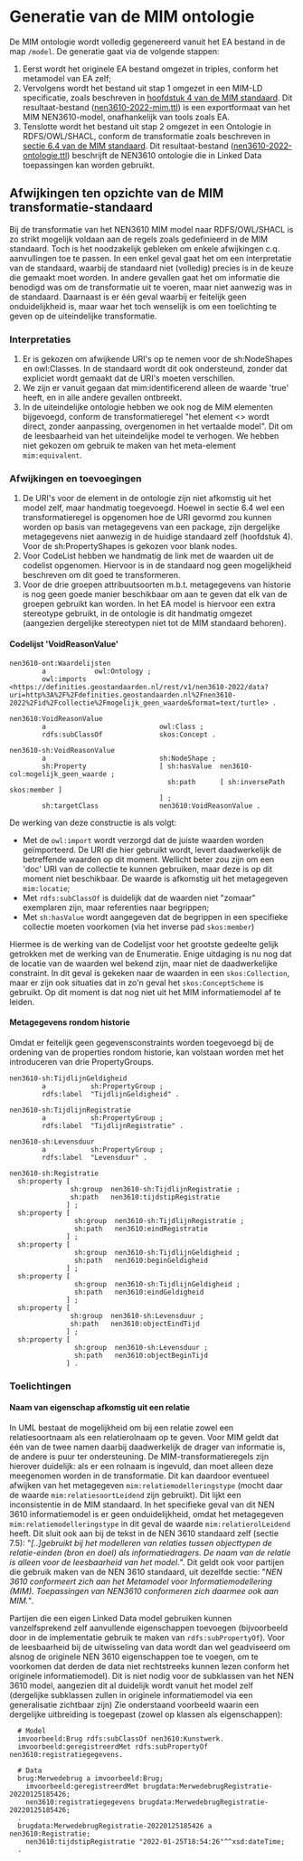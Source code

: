 # Generatie van de MIM ontologie

De MIM ontologie wordt volledig gegenereerd vanuit het EA bestand in de map `/model`. De generatie gaat via de volgende stappen:

1. Eerst wordt het originele EA bestand omgezet in triples, conform het metamodel van EA zelf;
2. Vervolgens wordt het bestand uit stap 1 omgezet in een MIM-LD specificatie, zoals beschreven in [hoofdstuk 4 van de MIM standaard](https://docs.geostandaarden.nl/mim/mim/#metamodel-in-linked-data-ld). Dit resultaat-bestand ([nen3610-2022-mim.ttl](/model/mim-ld-export/nen3610-2022-mim.ttl)) is een exportformaat van het MIM NEN3610-model, onafhankelijk van tools zoals EA.
3. Tenslotte wordt het bestand uit stap 2 omgezet in een Ontologie in RDFS/OWL/SHACL, conform de transformatie zoals beschreven in [sectie 6.4 van de MIM standaard](https://docs.geostandaarden.nl/mim/mim/#transformatie-mim-rdfs-owl-shacl). Dit resultaat-bestand ([nen3610-2022-ontologie.ttl](/model/nen3610-2022-ontologie.ttl)) beschrijft de NEN3610 ontologie die in Linked Data toepassingen kan worden gebruikt.

## Afwijkingen ten opzichte van de MIM transformatie-standaard

Bij de transformatie van het NEN3610 MIM model naar RDFS/OWL/SHACL is zo strikt mogelijk voldaan aan de regels zoals gedefinieerd in de MIM standaard. Toch is het noodzakelijk gebleken om enkele afwijkingen c.q. aanvullingen toe te passen. In een enkel geval gaat het om een interpretatie van de standaard, waarbij de standaard niet (volledig) precies is in de keuze die gemaakt moet worden. In andere gevallen gaat het om informatie die benodigd was om de transformatie uit te voeren, maar niet aanwezig was in de standaard. Daarnaast is er één geval waarbij er feitelijk geen onduidelijkheid is, maar waar het toch wenselijk is om een toelichting te geven op de uiteindelijke transformatie.

### Interpretaties

1. Er is gekozen om afwijkende URI's op te nemen voor de sh:NodeShapes en owl:Classes. In de standaard wordt dit ook ondersteund, zonder dat expliciet wordt gemaakt dat de URI's moeten verschillen.
2. We zijn er vanuit gegaan dat mim:identificerend alleen de waarde 'true' heeft, en in alle andere gevallen ontbreekt.
3. In de uiteindelijke ontologie hebben we ook nog de MIM elementen bijgevoegd, conform de transformatieregel "het element <> wordt direct, zonder aanpassing, overgenomen in het vertaalde model". Dit om de leesbaarheid van het uiteindelijke model te verhogen. We hebben niet gekozen om gebruik te maken van het meta-element `mim:equivalent`.

### Afwijkingen en toevoegingen

1. De URI's voor de element in de ontologie zijn niet afkomstig uit het model zelf, maar handmatig toegevoegd. Hoewel in sectie 6.4 wel een transformatieregel is opgenomen hoe de URI gevormd zou kunnen worden op basis van metagegevens van een package, zijn dergelijke metagegevens niet aanwezig in de huidige standaard zelf (hoofdstuk 4). Voor de sh:PropertyShapes is gekozen voor blank nodes.
2. Voor CodeList hebben we handmatig de link met de waarden uit de codelist opgenomen. Hiervoor is in de standaard nog geen mogelijkheid beschreven om dit goed te transformeren.
3. Voor de drie groepen attribuutsoorten m.b.t. metagegevens van historie is nog geen goede manier beschikbaar om aan te geven dat elk van de groepen gebruikt kan worden. In het EA model is hiervoor een extra stereotype gebruikt, in de ontologie is dit handmatig omgezet (aangezien dergelijke stereotypen niet tot de MIM standaard behoren).

#### Codelijst 'VoidReasonValue'

```
nen3610-ont:Waardelijsten
        a            owl:Ontology ;
        owl:imports  <https://definities.geostandaarden.nl/rest/v1/nen3610-2022/data?uri=http%3A%2F%2Fdefinities.geostandaarden.nl%2Fnen3610-2022%2Fid%2Fcollectie%2Fmogelijk_geen_waarde&format=text/turtle> .

nen3610:VoidReasonValue
        a                            owl:Class ;
        rdfs:subClassOf              skos:Concept .

nen3610-sh:VoidReasonValue
        a                            sh:NodeShape ;
        sh:Property                  [ sh:hasValue  nen3610-col:mogelijk_geen_waarde ;
                                       sh:path      [ sh:inversePath  skos:member ]
                                     ] ;
        sh:targetClass               nen3610:VoidReasonValue .
```

De werking van deze constructie is als volgt:
- Met de `owl:import` wordt verzorgd dat de juiste waarden worden geïmporteerd. De URI die hier gebruikt wordt, levert daadwerkelijk de betreffende waarden op dit moment. Wellicht beter zou zijn om een 'doc' URI van de collectie te kunnen gebruiken, maar deze is op dit moment niet beschikbaar. De waarde is afkomstig uit het metagegeven `mim:locatie`;
- Met `rdfs:subClassOf` is duidelijk dat de waarden niet "zomaar" exemplaren zijn, maar referenties naar begrippen;
- Met `sh:hasValue` wordt aangegeven dat de begrippen in een specifieke collectie moeten voorkomen (via het inverse pad `skos:member`)

Hiermee is de werking van de Codelijst voor het grootste gedeelte gelijk getrokken met de werking van de Enumeratie. Enige uitdaging is nu nog dat de locatie van de waarden wel bekend zijn, maar niet de daadwerkelijke constraint. In dit geval is gekeken naar de waarden in een `skos:Collection`, maar er zijn ook situaties dat in zo'n geval het `skos:ConceptScheme` is gebruikt. Op dit moment is dat nog niet uit het MIM informatiemodel af te leiden.

#### Metagegevens rondom historie

Omdat er feitelijk geen gegevensconstraints worden toegevoegd bij de ordening van de properties rondom historie, kan volstaan worden met het introduceren van drie PropertyGroups.

```
nen3610-sh:TijdlijnGeldigheid
        a           sh:PropertyGroup ;
        rdfs:label  "TijdlijnGeldigheid" .

nen3610-sh:TijdlijnRegistratie
        a           sh:PropertyGroup ;
        rdfs:label  "TijdlijnRegistratie" .

nen3610-sh:Levensduur
        a           sh:PropertyGroup ;
        rdfs:label  "Levensduur" .

nen3610-sh:Registratie
  sh:property [
               sh:group  nen3610-sh:TijdlijnRegistratie ;
               sh:path   nen3610:tijdstipRegistratie
              ] ;
  sh:property [
                sh:group  nen3610-sh:TijdlijnRegistratie ;
                sh:path   nen3610:eindRegistratie
              ] ;
  sh:property [
                sh:group  nen3610-sh:TijdlijnGeldigheid ;
                sh:path   nen3610:beginGeldigheid
              ] ;
  sh:property [
                sh:group  nen3610-sh:TijdlijnGeldigheid ;
                sh:path   nen3610:eindGeldigheid
              ] ;
  sh:property [
               sh:group  nen3610-sh:Levensduur ;
               sh:path   nen3610:objectEindTijd
              ] ;
  sh:property [
                sh:group  nen3610-sh:Levensduur ;
                sh:path   nen3610:objectBeginTijd
              ] .
```

### Toelichtingen

#### Naam van eigenschap afkomstig uit een relatie

In UML bestaat de mogelijkheid om bij een relatie zowel een relatiesoortnaam als een relatierolnaam op te geven. Voor MIM geldt dat één van de twee namen daarbij daadwerkelijk de drager van informatie is, de andere is puur ter ondersteuning. De MIM-transformatieregels zijn hierover duidelijk: als er een rolnaam is ingevuld, dan moet alleen deze meegenomen worden in de transformatie. Dit kan daardoor eventueel afwijken van het metagegeven `mim:relatiemodelleringstype` (mocht daar de waarde `mim:relatiesoortLeidend` zijn gebruikt). Dit lijkt een inconsistentie in de MIM standaard. In het specifieke geval van dit NEN 3610 informatiemodel is er geen onduidelijkheid, omdat het metagegeven `mim:relatiemodelleringstype` in dit geval de waarde `mim:relatierolLeidend` heeft. Dit sluit ook aan bij de tekst in de NEN 3610 standaard zelf (sectie 7.5): "*[..]gebruikt bij het modelleren van relaties tussen objecttypen de relatie-einden (bron en doel) als informatiedragers. De naam van de relatie is alleen voor de leesbaarheid van het model.*". Dit geldt ook voor partijen die gebruik maken van de NEN 3610 standaard, uit dezelfde sectie: "*NEN 3610 conformeert zich aan het Metamodel voor Informatiemodellering (MIM). Toepassingen van NEN3610 conformeren zich daarmee ook aan MIM.*".

Partijen die een eigen Linked Data model gebruiken kunnen vanzelfsprekend zelf aanvullende eigenschappen toevoegen (bijvoorbeeld door in de implementatie gebruik te maken van `rdfs:subPropertyOf`). Voor de leesbaarheid bij de uitwisseling van data wordt dan wel geadviseerd om alsnog de originele NEN 3610 eigenschappen toe te voegen, om te voorkomen dat derden de data niet rechtstreeks kunnen lezen conform het originele informatiemodel). Dit is niet nodig voor de subklassen van het NEN 3610 model, aangezien dit al duidelijk wordt vanuit het model zelf (dergelijke subklassen zullen in originele informatiemodel via een generalisatie zichtbaar zijn) Zie onderstaand voorbeeld waarin een dergelijke uitbreiding is toegepast (zowel op klassen als eigenschappen):

```
  # Model
  imvoorbeeld:Brug rdfs:subClassOf nen3610:Kunstwerk.
  imvoorbeeld:geregistreerdMet rdfs:subPropertyOf nen3610:registratiegegevens.

  # Data
  brug:Merwedebrug a imvoorbeeld:Brug;
    imvoorbeeld:geregistreerdMet brugdata:MerwedebrugRegistratie-20220125185426;
    nen3610:registratiegegevens brugdata:MerwedebrugRegistratie-20220125185426;
  .
  brugdata:MerwedebrugRegistratie-20220125185426 a nen3610:Registratie;
    nen3610:tijdstipRegistratie "2022-01-25T18:54:26"^^xsd:dateTime;
  .
```
